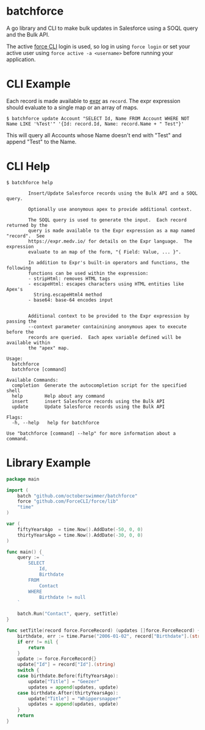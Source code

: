 batchforce
==========

A go library and CLI to make bulk updates in Salesforce using a SOQL query and the Bulk
API.

The active [force CLI](https://github.com/ForceCLI/force) login is used, so log
in using `force login` or set your active user using `force active -a
<username>` before running your application.

CLI Example
===========

Each record is made available to [expr](https://github.com/antonmedv/expr/blob/master/docs/Language-Definition.md) as
`record`.  The expr expression should evaluate to a single map or an array of
maps.


```
$ batchforce update Account "SELECT Id, Name FROM Account WHERE NOT Name LIKE '%Test'" '{Id: record.Id, Name: record.Name + " Test"}'
```

This will query all Accounts whose Name doesn't end with "Test" and append "Test" to the Name.

CLI Help
========

```
$ batchforce help

        Insert/Update Salesforce records using the Bulk API and a SOQL query.

        Optionally use anonymous apex to provide additional context.

        The SOQL query is used to generate the input.  Each record returned by the
        query is made available to the Expr expression as a map named "record".  See
        https://expr.medv.io/ for details on the Expr language.  The expression
        evaluate to an map of the form, "{ Field: Value, ... }".

        In addition to Expr's built-in operators and functions, the following
        functions can be used within the expression:
        - stripHtml: removes HTML tags
        - escapeHtml: escapes characters using HTML entities like Apex's
          String.escapeHtml4 method
        - base64: base-64 encodes input


        Additional context to be provided to the Expr expression by passing the
        --context parameter containining anonymous apex to execute before the
        records are queried.  Each apex variable defined will be available within
        the "apex" map.

Usage:
  batchforce
  batchforce [command]

Available Commands:
  completion  Generate the autocompletion script for the specified shell
  help        Help about any command
  insert      insert Salesforce records using the Bulk API
  update      Update Salesforce records using the Bulk API

Flags:
  -h, --help   help for batchforce

Use "batchforce [command] --help" for more information about a command.
```

Library Example
===============

```go
package main

import (
	batch "github.com/octoberswimmer/batchforce"
	force "github.com/ForceCLI/force/lib"
	"time"
)

var (
	fiftyYearsAgo  = time.Now().AddDate(-50, 0, 0)
	thirtyYearsAgo = time.Now().AddDate(-30, 0, 0)
)

func main() {
	query := `
		SELECT
			Id,
			Birthdate
		FROM
			Contact
		WHERE
			Birthdate != null
	`

	batch.Run("Contact", query, setTitle)
}

func setTitle(record force.ForceRecord) (updates []force.ForceRecord) {
	birthdate, err := time.Parse("2006-01-02", record["Birthdate"].(string))
	if err != nil {
		return
	}
	update := force.ForceRecord{}
	update["Id"] = record["Id"].(string)
	switch {
	case birthdate.Before(fiftyYearsAgo):
		update["Title"] = "Geezer"
		updates = append(updates, update)
	case birthdate.After(thirtyYearsAgo):
		update["Title"] = "Whippersnapper"
		updates = append(updates, update)
	}
	return
}
```
